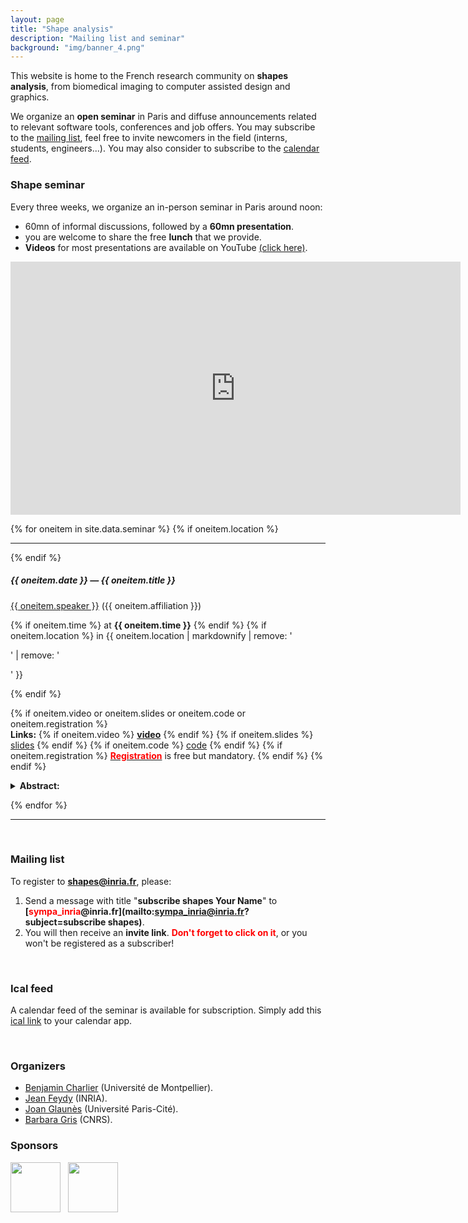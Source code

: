 ```yaml
---
layout: page
title: "Shape analysis"
description: "Mailing list and seminar"
background: "img/banner_4.png"
---
```



This website is home to the French research community on **shapes analysis**, from biomedical imaging to computer assisted design and graphics. 

We organize an **open seminar** in Paris and diffuse announcements related to relevant software tools, conferences and job offers. You may subscribe to the <a href="#mailing_list">mailing list</a>, feel free to invite newcomers in the field (interns, students, engineers...). You may also consider to subscribe to the <a href="#calendar_feed">calendar feed</a>. 

### Shape seminar

Every three weeks, we organize an in-person seminar in Paris around noon:

  - 60mn of informal discussions, followed by a **60mn presentation**.
  - you are welcome to share the free **lunch** that we provide.
  - **Videos** for most presentations are available on YouTube [(click here)](https://www.youtube.com/watch?v=m68NjYSD7gU&list=PLBFtqeJgRBGies4qp_XWlrsYxgDePEmtp).

<iframe width="720" height="405" src="https://www.youtube.com/embed/?listType=playlist&list=PLBFtqeJgRBGies4qp_XWlrsYxgDePEmtp&index=0" title="YouTube video player" frameborder="0" allowfullscreen></iframe>


<br/>

{% for oneitem in site.data.seminar %}
  {% if oneitem.location %}
  <hr>
  {% endif %}

   <h5>{{ oneitem.date }} &#8212; {{ oneitem.title }}</h5>
  <p>

  <a href="{{ oneitem.url }}">{{ oneitem.speaker }}</a>  ({{ oneitem.affiliation }}) 
  
  {% if oneitem.time %}
  at <b>{{ oneitem.time }}</b>
  {% endif %}
  {% if oneitem.location %}
  in {{ oneitem.location | markdownify | remove: '<p>' | remove: '</p>' }}
  <!--<div style="margin-bottom:0.5em;"></div> -->
  {% endif %}

  {% if oneitem.video or oneitem.slides or oneitem.code or oneitem.registration %}
   <br/><!--<div style="margin-bottom:0.5em;"></div> -->
   <b>Links:</b> 
    {% if oneitem.video %}
      <a href="{{ oneitem.video }}"><b>video</b></a>
    {% endif %}
    {% if oneitem.slides %}
      <a href="{{ oneitem.slides }}">slides</a> 
    {% endif %}
    {% if oneitem.code %}
      <a href="{{ oneitem.code }}">code</a> 
    {% endif %}
    {% if oneitem.registration %}
      <a href="{{ oneitem.registration }}"><span style="color:red"><b>Registration</b></span></a> is free but mandatory.
    {% endif %}
  {% endif %}

   <!--<br/> <div style="margin-bottom:0.2em;"></div> -->
   <details>
   <summary><b>Abstract:</b></summary> 
   {{ oneitem.abstract | markdownify | remove: '<p>' | remove: '</p>'  }}
   </details>

  </p>
{% endfor %}
<hr>

<br/>

### <a id="mailing_list" />Mailing list


To register to **shapes@inria.fr**, please:

1. Send a message with title "**subscribe shapes Your Name**" to **[<span style="color:red">sympa_inria</span>@inria.fr](mailto:sympa_inria@inria.fr?subject=subscribe shapes)**.
2. You will then receive an **invite link**. <span style="color:red">**Don't forget to click on it**</span>, or you won't be registered as a subscriber!

<br/>

### <a id="calendar_feed" />Ical feed

A calendar feed of the seminar is available for subscription. Simply add this <a href="/shape-analysis-seminar.ics">ical link</a> to your calendar app.

<br/>

### Organizers

- [Benjamin Charlier](https://imag.umontpellier.fr/~charlier/) (Université de Montpellier).
- [Jean Feydy](https://www.jeanfeydy.com/) (INRIA).
- [Joan Glaunès](https://helios2.mi.parisdescartes.fr/~glaunes/) (Université Paris-Cité).
- [Barbara Gris](http://gris.perso.math.cnrs.fr/) (CNRS).


### Sponsors

<p align="center">

<img height="80" src="../img/paris.jpg"/>&nbsp;&nbsp;
<a href="https://www.sciencesmaths-paris.fr/">
<img height="80" src="../img/logo-fsmp.png"/>
</a>
</p>
